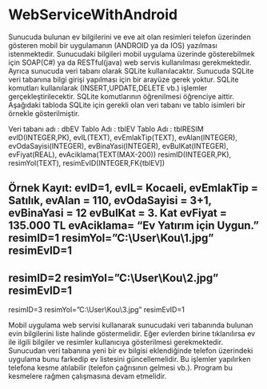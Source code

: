 # WebServiceWithAndroid
Sunucuda bulunan ev bilgilerini ve eve ait olan resimleri telefon üzerinden gösteren mobil bir
uygulamanın (ANDROID ya da IOS) yazılması istenmektedir. Sunucudaki bilgileri mobil
uygulama üzerinde gösterebilmek için SOAP(C#) ya da RESTful(java) web servis kullanılması
gerekmektedir. Ayrıca sunucuda veri tabanı olarak SQLite kullanılacaktır. Sunucuda SQLite veri
tabanına bilgi girişi yapılması için bir arayüze gerek yoktur. SQLite komutları kullanılarak
(INSERT,UPDATE,DELETE vb.) işlemler gerçekleştirilecektir. SQLite komutlarının öğrenilmesi
öğrenciye aittir. Aşağıdaki tabloda SQLite için gerekli olan veri tabanı ve tablo isimleri bir
örnekle gösterilmiştir.

Veri tabanı adı : dbEV
Tablo Adı : tblEV Tablo Adı : tblRESIM
evID(INTEGER,PK),
evIL(TEXT),
evEmlakTip(TEXT),
evAlan(INTEGER),
evOdaSayisi(INTEGER),
evBinaYasi(INTEGER),
evBulKat(INTEGER),
evFiyat(REAL),
evAciklama(TEXT(MAX-200))
resimID(INTEGER,PK),
resimYol(TEXT),
resimEvID(INTEGER,FK{tblEV])


Örnek Kayıt:
evID=1,
evIL= Kocaeli,
evEmlakTip = Satılık,
evAlan = 110,
evOdaSayisi = 3+1,
evBinaYasi = 12
evBulKat = 3. Kat
evFiyat = 135.000 TL
evAciklama= “Ev Yatırım için Uygun.”
resimID=1
resimYol=”C:\User\Kou\1.jpg”
resimEvID=1
-------------------------
resimID=2
resimYol=”C:\User\Kou\2.jpg”
resimEvID=1
-------------------------
resimID=3
resimYol=”C:\User\Kou\3.jpg”
resimEvID=1

Mobil uygulama web servisi kullanarak sunucudaki veri tabanında bulunan evin bilgilerini liste
halinde göstermelidir. Eğer evlerden birine tıklanılırsa ev ile ilgili bilgiler ve resimler kullanıcıya
gösterilmesi gerekmektedir. Sunucudan veri tabanına yeni bir ev bilgisi eklendiğinde telefon
üzerindeki uygulama bunu farkedip ev listesini güncellemelidir. Bu işlemler yapılırken telefona
kesme atılabilir (telefon çağrısının gelmesi vb.). Program bu kesmelere rağmen çalışmasına
devam etmelidir.
